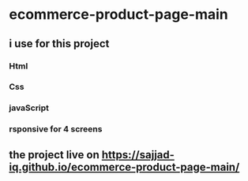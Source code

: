 # ecommerce-product-page-main

## i use for this project 

### Html
### Css
### javaScript
### rsponsive for 4 screens

## the project live on https://sajjad-iq.github.io/ecommerce-product-page-main/
